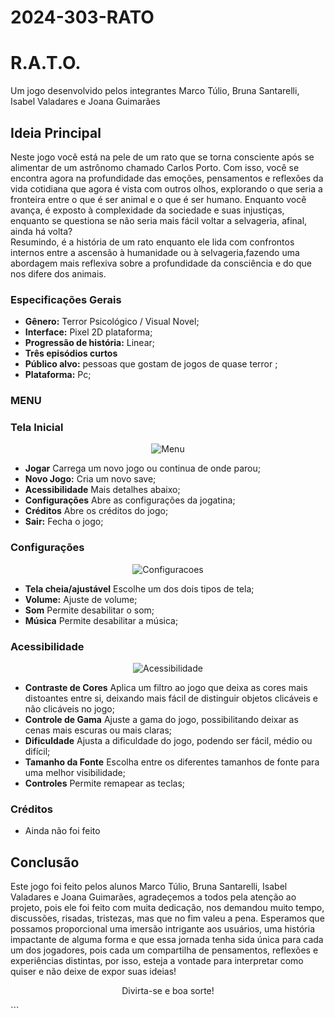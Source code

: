 # 2024-303-RATO
<!-- # 2024-303-RATO-->

<h1> R.A.T.O.</h1>

<p align="left">Um jogo desenvolvido pelos integrantes Marco Túlio, Bruna Santarelli, Isabel Valadares e Joana Guimarães</p>

## Ideia Principal

<p> Neste jogo você está na pele de um rato que se torna consciente após se alimentar de um astrônomo chamado Carlos Porto. Com isso, você se encontra agora na profundidade das emoções, pensamentos e reflexões da vida cotidiana que agora é vista com outros olhos, explorando o que seria a fronteira entre o que é ser animal e o que é ser humano. Enquanto você avança, é exposto à complexidade da sociedade e suas injustiças, enquanto se questiona se não seria mais fácil voltar a selvageria, afinal, ainda há volta? <br> Resumindo, é a história de um rato enquanto ele lida com confrontos internos entre a ascensão à humanidade ou à selvageria,fazendo uma abordagem mais reflexiva sobre a profundidade da consciência e do que nos difere dos animais.</p>

### Especificações Gerais

- **Gênero:** Terror Psicológico / Visual Novel;
- **Interface:** Pixel 2D plataforma;
- **Progressão de história:** Linear;
- **Três episódios curtos**
- **Público alvo:** pessoas que gostam de jogos de quase terror ;
- **Plataforma:** Pc;


###  MENU

### Tela Inicial

<p align="center"><img src="Imagens/menu" alt="Menu"></p>

- **Jogar**  Carrega um novo jogo ou continua de onde parou;
- **Novo Jogo:** Cria um novo save;
- **Acessibilidade** Mais detalhes abaixo;
- **Configurações** Abre as configurações da jogatina;
- **Créditos** Abre os créditos do jogo;
- **Sair:** Fecha o jogo;

### Configurações

<p align="center"><img src="Imagens/Config" alt="Configuracoes"></p>

- **Tela cheia/ajustável** Escolhe um dos dois tipos de tela;
- **Volume:** Ajuste de volume;
- **Som** Permite desabilitar o som;
- **Música** Permite desabilitar a música;

### Acessibilidade

<p align="center"><img src="Imagens/acess" alt="Acessibilidade"></p>

- **Contraste de Cores** Aplica um filtro ao jogo que deixa as cores mais distoantes entre si, deixando mais fácil de distinguir objetos clicáveis e não clicáveis no jogo;
- **Controle de Gama** Ajuste a gama do jogo, possibilitando deixar as cenas mais escuras ou mais claras;
- **Dificuldade** Ajusta a dificuldade do jogo, podendo ser fácil, médio ou difícil;
- **Tamanho da Fonte** Escolha entre os diferentes tamanhos de fonte para uma melhor visibilidade;
- **Controles** Permite remapear as teclas;


### Créditos
- Ainda não foi feito

## Conclusão

<p> Este jogo foi feito pelos alunos  Marco Túlio, Bruna Santarelli, Isabel Valadares e Joana Guimarães, agradeçemos a todos pela atenção ao projeto, pois ele foi feito com muita dedicação, nos demandou muito tempo, discussões, risadas, tristezas, mas que no fim valeu a pena. Esperamos que possamos proporcional uma imersão intrigante aos usuários, uma história impactante de alguma forma e que essa jornada tenha sida única para cada um dos jogadores, pois cada um compartilha de pensamentos, reflexões e experiências distintas, por isso, esteja a vontade para interpretar como quiser e não deixe de expor suas ideias!</p>

<p align="center">Divirta-se e boa sorte!</p>
```
